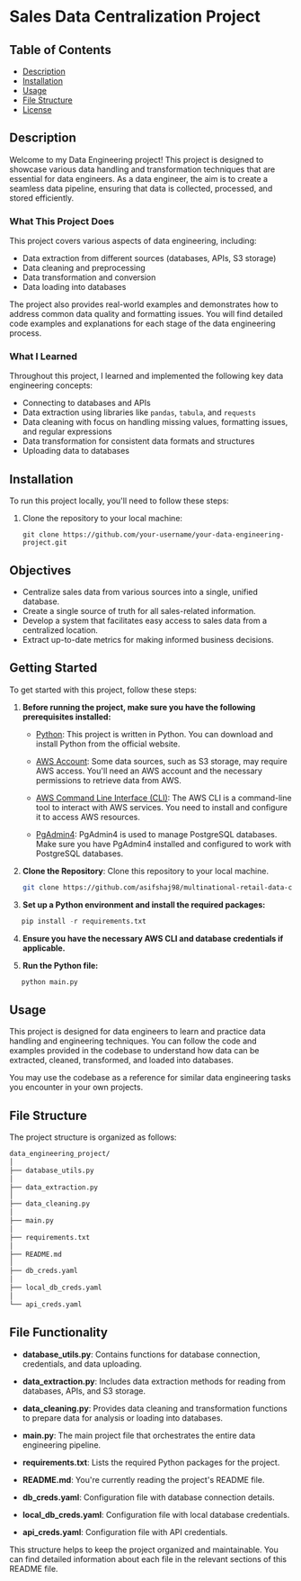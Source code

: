 # Sales Data Centralization Project

## Table of Contents
- [Description](#description)
- [Installation](#installation)
- [Usage](#usage)
- [File Structure](#file-structure)
- [License](#license)

## Description

Welcome to my Data Engineering project! This project is designed to showcase various data handling and transformation techniques that are essential for data engineers. As a data engineer, the aim is to create a seamless data pipeline, ensuring that data is collected, processed, and stored efficiently.

### What This Project Does
This project covers various aspects of data engineering, including:
- Data extraction from different sources (databases, APIs, S3 storage)
- Data cleaning and preprocessing
- Data transformation and conversion
- Data loading into databases

The project also provides real-world examples and demonstrates how to address common data quality and formatting issues. You will find detailed code examples and explanations for each stage of the data engineering process.

### What I Learned
Throughout this project, I learned and implemented the following key data engineering concepts:
- Connecting to databases and APIs
- Data extraction using libraries like `pandas`, `tabula`, and `requests`
- Data cleaning with focus on handling missing values, formatting issues, and regular expressions
- Data transformation for consistent data formats and structures
- Uploading data to databases

## Installation

To run this project locally, you'll need to follow these steps:

1. Clone the repository to your local machine:
   ```shell
   git clone https://github.com/your-username/your-data-engineering-project.git

## Objectives

- Centralize sales data from various sources into a single, unified database.
- Create a single source of truth for all sales-related information.
- Develop a system that facilitates easy access to sales data from a centralized location.
- Extract up-to-date metrics for making informed business decisions.

## Getting Started

To get started with this project, follow these steps:
1. **Before running the project, make sure you   have the following prerequisites installed:**    

   - [Python](https://www.python.org/): This project is written in Python. You can download and install Python from the official website.

   - [AWS Account](https://aws.amazon.com/): Some data sources, such as S3 storage, may require AWS access. You'll need an AWS account and the necessary permissions to retrieve data from AWS.

   - [AWS Command Line Interface (CLI)](https://aws.amazon.com/cli/): The AWS CLI is a command-line tool to interact with AWS services. You need to install and configure it to access AWS resources. 

   - [PgAdmin4](https://www.pgadmin.org/): PgAdmin4 is used to manage PostgreSQL databases. Make sure you have PgAdmin4 installed and configured to work with PostgreSQL databases.


2. **Clone the Repository**: Clone this repository to your local machine.

   ```bash
   git clone https://github.com/asifshaj98/multinational-retail-data-centralisation.git

3. **Set up a Python environment and install the required packages:**
```python
   pip install -r requirements.txt
```

4. **Ensure you have the necessary AWS CLI and database credentials if applicable.**

5. **Run the Python file:**
```python
   python main.py
```

## Usage
This project is designed for data engineers to learn and practice data handling and engineering techniques. You can follow the code and examples provided in the codebase to understand how data can be extracted, cleaned, transformed, and loaded into databases.

You may use the codebase as a reference for similar data engineering tasks you encounter in your own projects.


## File Structure
The project structure is organized as follows:
```bash
data_engineering_project/
│
├── database_utils.py
│
├── data_extraction.py
│
├── data_cleaning.py
│
├── main.py
│
├── requirements.txt
│
├── README.md
│
├── db_creds.yaml
│
├── local_db_creds.yaml
│
└── api_creds.yaml
```
## File Functionality 

- **database_utils.py**: Contains functions for database connection, credentials, and data uploading.

- **data_extraction.py**: Includes data extraction methods for reading from databases, APIs, and S3 storage.

- **data_cleaning.py**: Provides data cleaning and transformation functions to prepare data for analysis or loading into databases.

- **main.py**: The main project file that orchestrates the entire data engineering pipeline.

- **requirements.txt**: Lists the required Python packages for the project.

- **README.md**: You're currently reading the project's README file.

- **db_creds.yaml**: Configuration file with database connection details.

- **local_db_creds.yaml**: Configuration file with local database credentials.

- **api_creds.yaml**: Configuration file with API credentials.

This structure helps to keep the project organized and maintainable. You can find detailed information about each file in the relevant sections of this README file.

